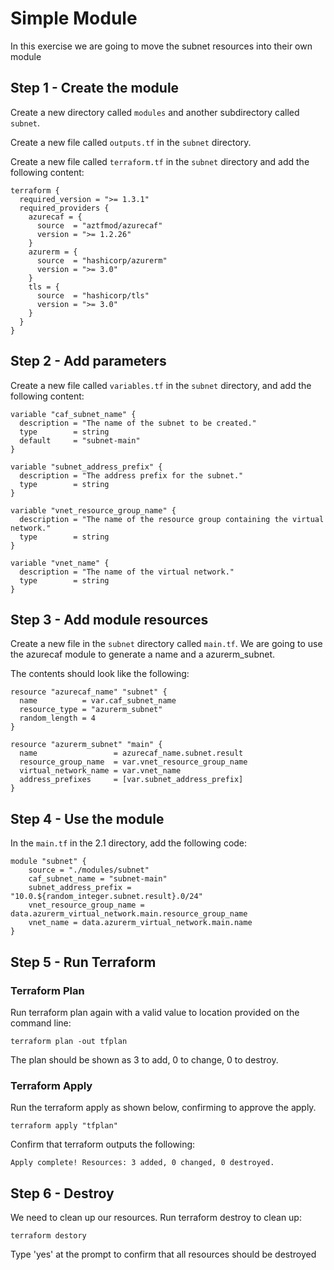 # Simple Module
In this exercise we are going to move the subnet resources into their own module

## Step 1 - Create the module

Create a new directory called ```modules``` and another subdirectory called ```subnet```.

Create a new file called ```outputs.tf``` in the ```subnet``` directory.

Create a new file called ```terraform.tf``` in the ```subnet``` directory and add the following content:
```
terraform {
  required_version = ">= 1.3.1"
  required_providers {
    azurecaf = {
      source  = "aztfmod/azurecaf"
      version = ">= 1.2.26"
    }
    azurerm = {
      source  = "hashicorp/azurerm"
      version = ">= 3.0"
    }
    tls = {
      source  = "hashicorp/tls"
      version = ">= 3.0"
    }
  }
}
```

## Step 2 - Add parameters

Create a new file called ```variables.tf``` in the ```subnet``` directory, and add the following content:
```
variable "caf_subnet_name" {
  description = "The name of the subnet to be created."
  type        = string
  default     = "subnet-main"
}

variable "subnet_address_prefix" {
  description = "The address prefix for the subnet."
  type        = string
}

variable "vnet_resource_group_name" {
  description = "The name of the resource group containing the virtual network."
  type        = string
}

variable "vnet_name" {
  description = "The name of the virtual network."
  type        = string 
}
```

## Step 3 - Add module resources

Create a new file in the ```subnet``` directory called ```main.tf```. We are going to use the azurecaf module to generate a name and a azurerm_subnet.

The contents should look like the following:
```
resource "azurecaf_name" "subnet" {
  name          = var.caf_subnet_name
  resource_type = "azurerm_subnet"
  random_length = 4
}

resource "azurerm_subnet" "main" {
  name                 = azurecaf_name.subnet.result
  resource_group_name  = var.vnet_resource_group_name
  virtual_network_name = var.vnet_name
  address_prefixes     = [var.subnet_address_prefix]
}
```

## Step 4 - Use the module

In the ``main.tf`` in the 2.1 directory, add the following code:

```
module "subnet" {
    source = "./modules/subnet"
    caf_subnet_name = "subnet-main"
    subnet_address_prefix = "10.0.${random_integer.subnet.result}.0/24"
    vnet_resource_group_name = data.azurerm_virtual_network.main.resource_group_name
    vnet_name = data.azurerm_virtual_network.main.name
}
```

## Step 5 - Run Terraform

### Terraform Plan

Run terraform plan again with a valid value to location provided on the command line:

```
terraform plan -out tfplan
```

The plan should be shown as 3 to add, 0 to change, 0 to destroy. 

### Terraform Apply

Run the terraform apply as shown below, confirming to approve the apply.

```
terraform apply "tfplan"
```

Confirm that terraform outputs the following:

```
Apply complete! Resources: 3 added, 0 changed, 0 destroyed.
```

## Step 6 - Destroy

We need to clean up our resources. Run terraform destroy to clean up:

```
terraform destory
```

Type 'yes' at the prompt to confirm that all resources should be destroyed